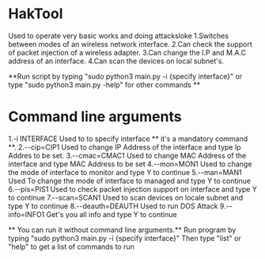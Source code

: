 # HakTool
Used to operate very basic works and doing attacksloke
1.Switches between modes of an wireless network interface.
2.Can check the support of packet injection of a wireless adapter.
3.Can change the I.P and M.A.C address of an interface.
4.Can scan the devices on local subnet's.

**Run script by typing "sudo python3 main.py -i {specify interface}" or type "sudo python3 main.py -help" for other commands **

# Command line arguments
1.-i INTERFACE     Used to to specify interface ** it's a mandatory command **.
2.--cip=CIP1       Used to change IP Address of the interface and type Ip Addres to be set.
3.--cmac=CMAC1     Used to change MAC Address of the interface and type MAC Address to be set
4.--mon=MON1       Used to change the mode of interface to monitor and type Y to continue
5.--man=MAN1       Used To change the mode of interface to managed and type Y to continue
6.--pis=PIS1       Used to check packet injection support on interface and type Y to continue
7.--scan=SCAN1     Used to scan devices on locale subnet and type Y to continue
8.--deauth=DEAUTH  Used to run DOS Attack
9.--info=INFO1     Get's you all info and type Y to continue

** You can run it without command line arguments.**
Run program by typing "sudo python3 main.py -i {specify interface}"
Then type "list" or "help" to get a list of commands to run
